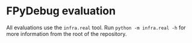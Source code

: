 # FPyDebug evaluation

All evaluations use the `infra.real` tool.
Run `python -m infra.real -h` for more information
  from the root of the repository.
